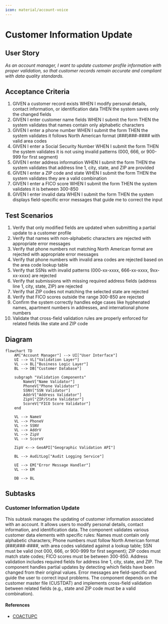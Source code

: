 ```yaml
---
icon: material/account-voice
---
```

# Customer Information Update

## User Story
_As an account manager, I want to update customer profile information with proper validation, so that customer records remain accurate and compliant with data quality standards._

## Acceptance Criteria
1. GIVEN a customer record exists WHEN I modify personal details, contact information, or identification data THEN the system saves only the changed fields
2. GIVEN I enter customer name fields WHEN I submit the form THEN the system validates that names contain only alphabetic characters
3. GIVEN I enter a phone number WHEN I submit the form THEN the system validates it follows North American format (###)###-#### with valid area codes
4. GIVEN I enter a Social Security Number WHEN I submit the form THEN the system validates it is not using invalid patterns (000, 666, or 900-999 for first segment)
5. GIVEN I enter address information WHEN I submit the form THEN the system validates that address line 1, city, state, and ZIP are provided
6. GIVEN I enter a ZIP code and state WHEN I submit the form THEN the system validates they are a valid combination
7. GIVEN I enter a FICO score WHEN I submit the form THEN the system validates it is between 300-850
8. GIVEN I enter invalid data WHEN I submit the form THEN the system displays field-specific error messages that guide me to correct the input

## Test Scenarios
1. Verify that only modified fields are updated when submitting a partial update to a customer profile
2. Verify that names with non-alphabetic characters are rejected with appropriate error messages
3. Verify that phone numbers not matching North American format are rejected with appropriate error messages
4. Verify that phone numbers with invalid area codes are rejected based on the area code lookup table
5. Verify that SSNs with invalid patterns (000-xx-xxxx, 666-xx-xxxx, 9xx-xx-xxxx) are rejected
6. Verify that submissions with missing required address fields (address line 1, city, state, ZIP) are rejected
7. Verify that ZIP codes not matching the selected state are rejected
8. Verify that FICO scores outside the range 300-850 are rejected
9. Confirm the system correctly handles edge cases like hyphenated names, apartment numbers in addresses, and international phone numbers
10. Validate that cross-field validation rules are properly enforced for related fields like state and ZIP code

## Diagram
```mermaid
flowchart TD
    AM["Account Manager"] --> UI["User Interface"]
    UI --> VL["Validation Layer"]
    VL --> BL["Business Logic Layer"]
    BL --> DB["Customer Database"]
    
    subgraph "Validation Components"
        NameV["Name Validator"]
        PhoneV["Phone Validator"]
        SSNV["SSN Validator"]
        AddrV["Address Validator"]
        ZipV["ZIP/State Validator"]
        ScoreV["FICO Score Validator"]
    end
    
    VL --> NameV
    VL --> PhoneV
    VL --> SSNV
    VL --> AddrV
    VL --> ZipV
    VL --> ScoreV
    
    ZipV <--> GeoAPI["Geographic Validation API"]
    
    BL --> AuditLog["Audit Logging Service"]
    
    UI --> EM["Error Message Handler"]
    VL --> EM
    
    DB --> BL
```

## Subtasks
### Customer Information Update
This subtask manages the updating of customer information associated with an account. It allows users to modify personal details, contact information, and identification data. The component validates various customer data elements with specific rules: Names must contain only alphabetic characters; Phone numbers must follow North American format (###)###-####, with area codes validated against a lookup table; SSN must be valid (not 000, 666, or 900-999 for first segment); ZIP codes must match state codes; FICO scores must be between 300-850. Address validation includes required fields for address line 1, city, state, and ZIP. The component handles partial updates by detecting which fields have been changed from their original values. Error messages are field-specific and guide the user to correct input problems. The component depends on the customer master file (CUSTDAT) and implements cross-field validation between related fields (e.g., state and ZIP code must be a valid combination).
#### References
- [COACTUPC](/COACTUPC.md)